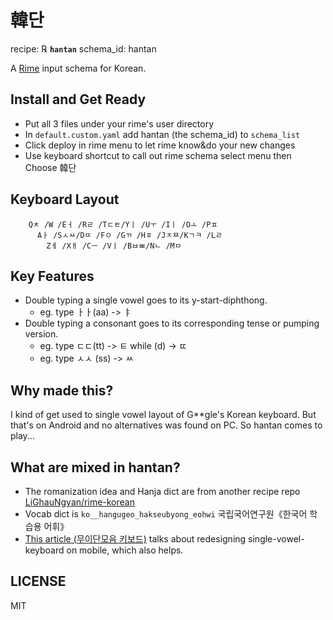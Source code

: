 # 韓단

recipe: ℞ **`hantan`**
schema_id: hantan

A [Rime](https://rime.im) input schema for Korean.

## Install and Get Ready

- Put all 3 files under your rime's user directory
- In `default.custom.yaml` add hantan (the schema_id) to `schema_list`
- Click deploy in rime menu to let rime know&do your new changes
- Use keyboard shortcut to call out rime schema select menu then Choose 韓단

## Keyboard Layout
```
    Qㅊ /W /Eㅓ /Rㄹ /Tㄷㅌ/Yㅣ /Uㅜ /Iㅣ /Oㅗ /Pㅍ
      Aㅏ /Sㅅㅆ/Dㄸ /Fㅇ /Gㄲ /Hㅎ /Jㅈㅉ/Kㄱㅋ /Lㄹ 
        Zㅔ /Xㅐ /Cㅡ /Vㅣ /Bㅂㅃ/Nㄴ /Mㅁ
```

## Key Features

- Double typing a single vowel goes to its y-start-diphthong.
  - eg. type ㅏㅏ(aa) -> ㅑ
- Double typing a consonant goes to its corresponding tense or pumping version.
  - eg. type ㄷㄷ(tt) -> ㅌ while (d) -> ㄸ
  - eg. type ㅅㅅ (ss) -> ㅆ

## Why made this?

I kind of get used to single vowel layout of G**gle's Korean keyboard. But that's on Android and no alternatives was found on PC. So hantan comes to play...

## What are mixed in hantan?

- The romanization idea and Hanja dict are from another recipe repo [LiGhauNgyan/rime-korean](https://github.com/LiGhauNgyan/rime-korean/blob/master/README.md)
- Vocab dict is `ko__hangugeo_hakseubyong_eohwi` 국립국어연구원《한국어 학습용 어휘》
- [This article (무이단모음 키보드)](https://story.pxd.co.kr/962) talks about redesigning single-vowel-keyboard on mobile, which also helps.

## LICENSE

MIT
